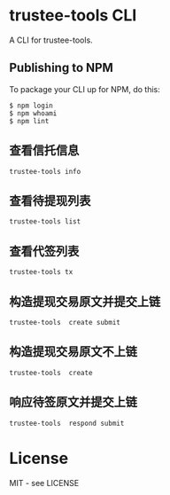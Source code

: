 # trustee-tools CLI

A CLI for trustee-tools.



## Publishing to NPM

To package your CLI up for NPM, do this:

```shell
$ npm login
$ npm whoami
$ npm lint
```

## 查看信托信息

```
trustee-tools info
```

## 查看待提现列表

```
trustee-tools list
```

## 查看代签列表

```
trustee-tools tx
```

## 构造提现交易原文并提交上链

```
trustee-tools  create submit
```

## 构造提现交易原文不上链

```
trustee-tools  create
```

## 响应待签原文并提交上链

```
trustee-tools  respond submit

```

# License

MIT - see LICENSE

